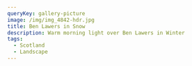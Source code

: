 ```yaml
---
queryKey: gallery-picture
image: /img/img_4842-hdr.jpg
title: Ben Lawers in Snow
description: Warm morning light over Ben Lawers in Winter
tags:
  - Scotland
  - Landscape
---
```


